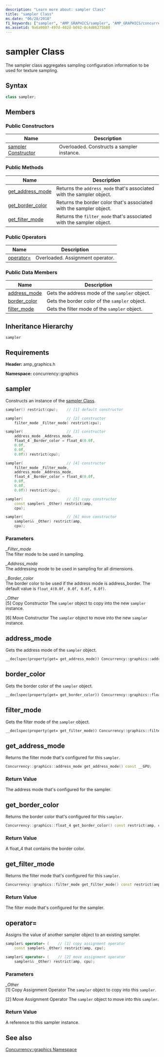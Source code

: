 ```yaml
---
description: "Learn more about: sampler Class"
title: "sampler Class"
ms.date: "06/28/2018"
f1_keywords: ["sampler", "AMP_GRAPHICS/sampler", "AMP_GRAPHICS/concurrency::sampler::graphics::sampler", "AMP_GRAPHICS/concurrency::sampler::graphics::get_address_mode", "AMP_GRAPHICS/concurrency::sampler::graphics::get_border_color", "AMP_GRAPHICS/concurrency::sampler::graphics::get_filter_mode", "AMP_GRAPHICS/concurrency::sampler::graphics::address_mode", "AMP_GRAPHICS/concurrency::sampler::graphics::border_color", "AMP_GRAPHICS/concurrency::sampler::graphics::filter_mode"]
ms.assetid: 9a6a9807-497d-402d-b092-8c4d86275b80
---
```

# sampler Class

The sampler class aggregates sampling configuration information to be used for texture sampling.

## Syntax

```cpp
class sampler;
```

## Members

### Public Constructors

|Name|Description|
|----------|-----------------|
|[sampler Constructor](#ctor)|Overloaded. Constructs a sampler instance.|

### Public Methods

|Name|Description|
|----------|-----------------|
|[get_address_mode](#get_address_mode)|Returns the `address_mode` that's associated with the sampler object.|
|[get_border_color](#get_border_color)|Returns the border color that's associated with the sampler object.|
|[get_filter_mode](#get_filter_mode)|Returns the `filter_mode` that's associated with the sampler object.|

### Public Operators

|Name|Description|
|----------|-----------------|
|[operator=](#operator_eq)|Overloaded. Assignment operator.|

### Public Data Members

|Name|Description|
|----------|-----------------|
|[address_mode](#address_mode)|Gets the address mode of the `sampler` object.|
|[border_color](#border_color)|Gets the border color of the `sampler` object.|
|[filter_mode](#filter_mode)|Gets the filter mode of the `sampler` object.|

## Inheritance Hierarchy

`sampler`

## Requirements

**Header:** amp_graphics.h

**Namespace:** concurrency::graphics

## <a name="ctor"></a> sampler

Constructs an instance of the [sampler Class](sampler-class.md).

```cpp
sampler() restrict(cpu);    // [1] default constructor

sampler(                    // [2] constructor
    filter_mode _Filter_mode) restrict(cpu);

sampler(                    // [3] constructor
    address_mode _Address_mode,
    float_4 _Border_color = float_4(0.0f,
    0.0f,
    0.0f,
    0.0f)) restrict(cpu);

sampler(                    // [4] constructor
    filter_mode _Filter_mode,
    address_mode _Address_mode,
    float_4 _Border_color = float_4(0.0f,
    0.0f,
    0.0f,
    0.0f)) restrict(cpu);

sampler(                    // [5] copy constructor
    const sampler& _Other) restrict(amp,
    cpu);

sampler(                    // [6] move constructor
    sampler&& _Other) restrict(amp,
    cpu);
```

### Parameters

*_Filter_mode*<br/>
The filter mode to be used in sampling.

*_Address_mode*<br/>
The addressing mode to be used in sampling for all dimensions.

*_Border_color*<br/>
The border color to be used if the address mode is address_border. The default value is `float_4(0.0f, 0.0f, 0.0f, 0.0f)`.

*_Other*<br/>
[5] Copy Constructor
The `sampler` object to copy into the new `sampler` instance.

[6] Move Constructor
The `sampler` object to move into the new `sampler` instance.

## <a name="address_mode"></a> address_mode

Gets the address mode of the `sampler` object.

```cpp
__declspec(property(get= get_address_mode)) Concurrency::graphics::address_mode address_mode;
```

## <a name="border_color"></a> border_color

Gets the border color of the `sampler` object.

```cpp
__declspec(property(get= get_border_color)) Concurrency::graphics::float_4 border_color;
```

## <a name="filter_mode"></a> filter_mode

Gets the filter mode of the `sampler` object.

```cpp
__declspec(property(get= get_filter_mode)) Concurrency::graphics::filter_mode filter_mode;
```

## <a name="get_address_mode"></a> get_address_mode

Returns the filter mode that's configured for this `sampler`.

```cpp
Concurrency::graphics::address_mode get_address_mode() const __GPU;
```

### Return Value

The address mode that's configured for the sampler.

## <a name="get_border_color"></a> get_border_color

Returns the border color that's configured for this `sampler`.

```cpp
Concurrency::graphics::float_4 get_border_color() const restrict(amp, cpu);
```

### Return Value

A float_4 that contains the border color.

## <a name="get_filter_mode"></a> get_filter_mode

Returns the filter mode that's configured for this `sampler`.

```cpp
Concurrency::graphics::filter_mode get_filter_mode() const restrict(amp, cpu);
```

### Return Value

The filter mode that's configured for the sampler.

## <a name="operator_eq"></a> operator=

Assigns the value of another sampler object to an existing sampler.

```cpp
sampler& operator= (    // [1] copy assignment operator
    const sampler& _Other) restrict(amp, cpu);

sampler& operator= (    // [2] move assignment operator
    sampler&& _Other) restrict(amp, cpu);
```

### Parameters

*_Other*<br/>
[1] Copy Assignment Operator
The `sampler` object to copy into this `sampler`.

[2] Move Assignment Operator
The `sampler` object to move into this `sampler`.

### Return Value

A reference to this sampler instance.

## See also

[Concurrency::graphics Namespace](concurrency-graphics-namespace.md)
